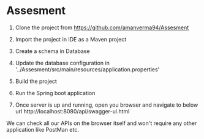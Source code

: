 # Assesment
1. Clone the project from https://github.com/amanverma94/Assesment

2. Import the project in IDE as a Maven project

3. Create a schema in Database

4. Update the database configuration in '../Assesment/src/main/resources/application.properties'

5. Build the project

6. Run the Spring boot application

7. Once server is up and running, open you browser and navigate to below url
http://localhost:8080/api/swagger-ui.html

We can check all our APIs on the browser itself and won't require any other application like PostMan etc.


